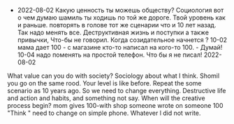 - 2022-08-02
Какую ценность ты можешь  обществу? Социология вот о чем думаю
шамиль ты ходишь по той же дороге. Твой уровень как и раньше.
повторять в голове тот же сценарии что и 10 лет назад. Так надо менять все.
Деструктивная жизнь и поступки а также привычки, Что-бы не говорил.
Когда созидательное начнется ?
10-02 мама дает 100 - с магазине кто-то написал на кого-то 100. - Думай!
10-04 надо поменять на простой телефон. Что бы я не писал!
2022-08-02

What value can you do with society? Sociology about what I think.
Shomil you go on the same rood. Your level is like before.
Repeat the some scenario as 10 years ago. So we need to change everything.
Destructive life and action and habits, and something not say.
When will the creative process begin?
mom gives 100-with shop someone wrote on someone 100 "Think "
need to change on simple phone. Whatever l did not write.